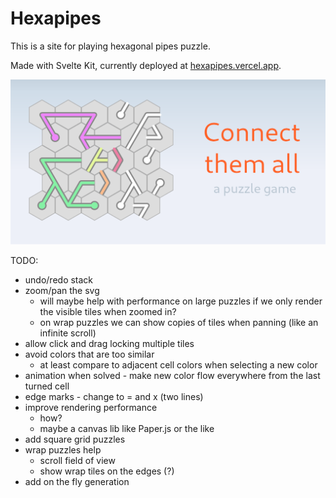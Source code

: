 # Hexapipes

This is a site for playing hexagonal pipes puzzle.

Made with Svelte Kit, currently deployed at [hexapipes.vercel.app](https://hexapipes.vercel.app/hexagonal/5/1).


![A half-finished example of a hexagonal pipes puzzle](/static/og_image_v1.png)

TODO:

- undo/redo stack
- zoom/pan the svg
    - will maybe help with performance on large puzzles if we only render the visible tiles when zoomed in?
    - on wrap puzzles we can show copies of tiles when panning (like an infinite scroll)
- allow click and drag locking multiple tiles
- avoid colors that are too similar
    - at least compare to adjacent cell colors when selecting a new color
- animation when solved - make new color flow everywhere from the last turned cell
- edge marks - change to = and x (two lines)
- improve rendering performance
    - how?
    - maybe a canvas lib like Paper.js or the like
- add square grid puzzles
- wrap puzzles help
    - scroll field of view
    - show wrap tiles on the edges (?)
- add on the fly generation